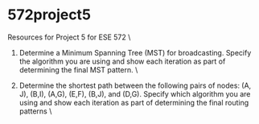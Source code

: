 # 572project5
Resources for Project 5 for ESE 572 \

1. Determine a Minimum Spanning Tree (MST) for broadcasting. Specify the algorithm
you are using and show each iteration as part of determining the final MST pattern. \

2. Determine the shortest path between the following pairs of nodes: (A, J), (B,I), (A,G),
(E,F), (B,J), and (D,G). Specify which algorithm you are using and show each
iteration as part of determining the final routing patterns \
